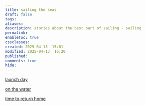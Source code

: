 ```yaml
---
title: sailing the seas
draft: false
tags: 
aliases: 
description: stories about the best part of sailing - sailing
permalink: 
enableToc: true
cssclasses: 
created: 2025-04-13  15:01
modified: 2025-04-13  16:20
published: 
comments: true
hide:
---
```


[launch day](launch%20day.md)

[on the water](on%20the%20water.md)

[time to return home](time%20to%20return%20home.md)
